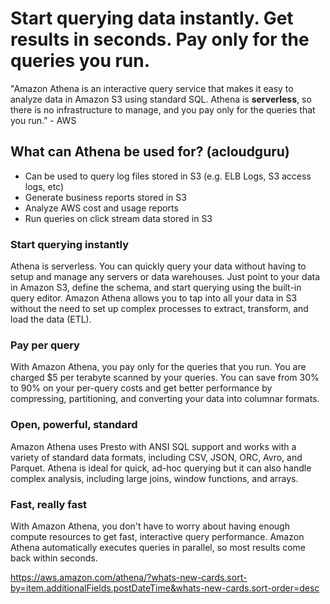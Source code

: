 # Start querying data instantly. Get results in seconds. Pay only for the queries you run.

"Amazon Athena is an interactive query service that makes it easy to analyze data in Amazon S3 using standard SQL. Athena is **serverless**, so there is no infrastructure to manage, and you pay only for the queries that you run." - AWS

## What can Athena be used for? (acloudguru)
* Can be used to query log files stored in S3 (e.g. ELB Logs, S3 access logs, etc)
* Generate business reports stored in S3
* Analyze AWS cost and usage reports
* Run queries on click stream data stored in S3

### Start querying instantly
Athena is serverless. You can quickly query your data without having to setup and manage any servers or data warehouses. Just point to your data in Amazon S3, define the schema, and start querying using the built-in query editor. Amazon Athena allows you to tap into all your data in S3 without the need to set up complex processes to extract, transform, and load the data (ETL).

### Pay per query
With Amazon Athena, you pay only for the queries that you run. You are charged $5 per terabyte scanned by your queries. You can save from 30% to 90% on your per-query costs and get better performance by compressing, partitioning, and converting your data into columnar formats.

### Open, powerful, standard
Amazon Athena uses Presto with ANSI SQL support and works with a variety of standard data formats, including CSV, JSON, ORC, Avro, and Parquet. Athena is ideal for quick, ad-hoc querying but it can also handle complex analysis, including large joins, window functions, and arrays. 

### Fast, really fast
With Amazon Athena, you don't have to worry about having enough compute resources to get fast, interactive query performance. Amazon Athena automatically executes queries in parallel, so most results come back within seconds.

https://aws.amazon.com/athena/?whats-new-cards.sort-by=item.additionalFields.postDateTime&whats-new-cards.sort-order=desc